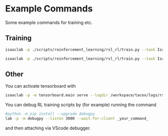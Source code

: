 # Example Commands
Some example commands for training etc. 

## Training

```bash
isaaclab -p ./scripts/reinforcement_learning/rsl_rl/train.py --task Isaac-Ball-Rolling-IK-v0 --num_envs 1024 
```

```bash
isaaclab -p ./scripts/reinforcement_learning/rsl_rl/train.py --task Isaac-Ball-Rolling-Priviledged-v0 --num_envs 1024 
```

## Other
You can activate tensorboard with
```bash
isaaclab -p -m tensorboard.main serve --logdir /workspace/tacex/logs/rsl_rl/ball_rolling
```

You can debug RL training scripts by (for example) running the command
```bash
#python -m pip install --upgrade debugpy
lab -p -m debugpy --listen 3000 --wait-for-client _your_command_
``` 
and then attaching via VScode debugger.